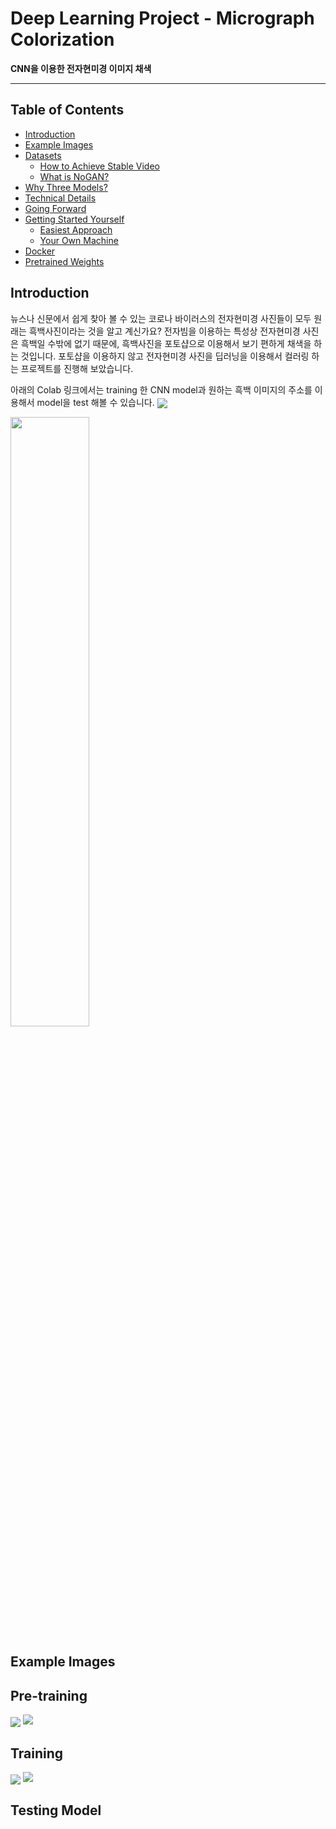 # Deep Learning Project - Micrograph Colorization
**CNN을 이용한 전자현미경 이미지 채색**


----------------------------

## Table of Contents
- [Introduction](#introduction)
- [Example Images](#example-images)
- [Datasets](#stuff-that-should-probably-be-in-a-paper)
    - [How to Achieve Stable Video](#how-to-achieve-stable-video)
    - [What is NoGAN?](#what-is-nogan)
- [Why Three Models?](#why-three-models)
- [Technical Details](#the-technical-details)
- [Going Forward](#this-project-going-forward)
- [Getting Started Yourself](#getting-started-yourself)
    - [Easiest Approach](#easiest-approach)
    - [Your Own Machine](#your-own-machine-not-as-easy)
- [Docker](#docker)
- [Pretrained Weights](#pretrained-weights)

## Introduction

뉴스나 신문에서 쉽게 찾아 볼 수 있는 코로나 바이러스의 전자현미경 사진들이 모두 원래는 흑백사진이라는 것을 알고 계신가요? 전자빔을 이용하는 특성상 전자현미경 사진은 흑백일 수밖에 없기 때문에, 흑백사진을 포토샵으로 이용해서 보기 편하게 채색을 하는 것입니다. 
포토샵을 이용하지 않고 전자현미경 사진을 딥러닝을 이용해서 컬러링 하는 프로젝트를 진행해 보았습니다. 

아래의 Colab 링크에서는 training 한 CNN model과 원하는 흑백 이미지의 주소를 이용해서 model을 test 해볼 수 있습니다.
[<img src="https://colab.research.google.com/assets/colab-badge.svg" align="center">]()

<img src="https://images.newscientist.com/wp-content/uploads/2020/01/21145926/bn38th.jpg" width="50%" height="50%">

## Example Images


## Pre-training
[<img src="https://colab.research.google.com/assets/colab-badge.svg" align="center">](https://colab.research.google.com/drive/1J_kLfx5d0VWTJZDehBXU9_VAcVRoAPFV#scrollTo=rRoQxRmuWqnG)
<img src="https://images.newscientist.com/wp-content/uploads/2020/01/21145926/bn38th.jpg">

## Training
[<img src="https://colab.research.google.com/assets/colab-badge.svg" align="center">](https://colab.research.google.com/drive/1hp8x8WD3B2PvFCTi1xFsP2eKl4dBYlTW#scrollTo=NOQfP1feNkfS)
<img src="https://images.newscientist.com/wp-content/uploads/2020/01/21145926/bn38th.jpg">

## Testing Model




